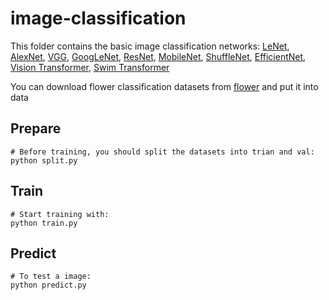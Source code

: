 # image-classification
This folder contains the basic image classification networks: [LeNet](https://github.com/Kyrie798/image-classification/tree/main/LeNet), [AlexNet](https://github.com/Kyrie798/image-classification/tree/main/LeNet), [VGG](https://github.com/Kyrie798/image-classification/tree/main/VGG), [GoogLeNet](https://github.com/Kyrie798/image-classification/tree/main/GoogLeNet), [ResNet](https://github.com/Kyrie798/image-classification/tree/main/ResNet), [MobileNet](https://github.com/Kyrie798/image-classification/tree/main/MobileNet), [ShuffleNet](https://github.com/Kyrie798/image-classification/tree/main/ShuffleNet), 
[EfficientNet](https://github.com/Kyrie798/image-classification/tree/main/EfficientNet), [Vision Transformer](https://github.com/Kyrie798/image-classification/tree/main/Vision_Transformer), [Swim Transformer](https://github.com/Kyrie798/image-classification/tree/main/Swim_Transformer)

You can download flower classification datasets from [flower](https://storage.googleapis.com/download.tensorflow.org/example_images/flower_photos.tgz) and put it into data  

## Prepare
```
# Before training, you should split the datasets into trian and val:
python split.py
```
## Train
```
# Start training with: 
python train.py
```

## Predict
```
# To test a image: 
python predict.py
```

